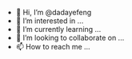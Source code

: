 - 👋 Hi, I’m @dadayefeng
- 👀 I’m interested in ...
- 🌱 I’m currently learning ...
- 💞️ I’m looking to collaborate on ...
- 📫 How to reach me ...

<!---
dadayefeng/dadayefeng is a ✨ special ✨ repository because its `README.md` (this file) appears on your GitHub profile.
You can click the Preview link to take a look at your changes.
--->
